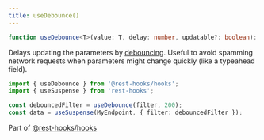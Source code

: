 ```yaml
---
title: useDebounce()
---
```


<head>
  <title>useDebounce() - Declarative value delays</title>
</head>

```typescript
function useDebounce<T>(value: T, delay: number, updatable?: boolean): T;
```

Delays updating the parameters by [debouncing](https://css-tricks.com/debouncing-throttling-explained-examples/).
Useful to avoid spamming network requests when parameters might change quickly (like a typeahead field).

```typescript
import { useDebounce } from '@rest-hooks/hooks';
import { useSuspense } from 'rest-hooks';

const debouncedFilter = useDebounce(filter, 200);
const data = useSuspense(MyEndpoint, { filter: debouncedFilter });
```

Part of [@rest-hooks/hooks](https://www.npmjs.com/package/@rest-hooks/hooks)
